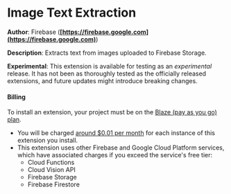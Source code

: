 # Image Text Extraction

**Author**: Firebase (**[https://firebase.google.com](https://firebase.google.com)**)

**Description**: Extracts text from images uploaded to Firebase Storage.

**Experimental**: This extension is available for testing as an _experimental_ release. It has not been as thoroughly tested as the officially released extensions, and future updates might introduce breaking changes.

#### Billing

To install an extension, your project must be on the
[Blaze (pay as you go) plan][blaze-pricing].

- You will be charged [around $0.01 per month][pricing-examples] for each
  instance of this extension you install.
- This extension uses other Firebase and Google Cloud Platform services,
  which have associated charges if you exceed the service's free tier:
  - Cloud Functions
  - Cloud Vision API
  - Firebase Storage
  - Firebase Firestore

[blaze-pricing]: https://firebase.google.com/pricing
[pricing-examples]: https://cloud.google.com/functions/pricing#pricing_examples
[faq]: https://firebase.google.com/support/faq#expandable-24
